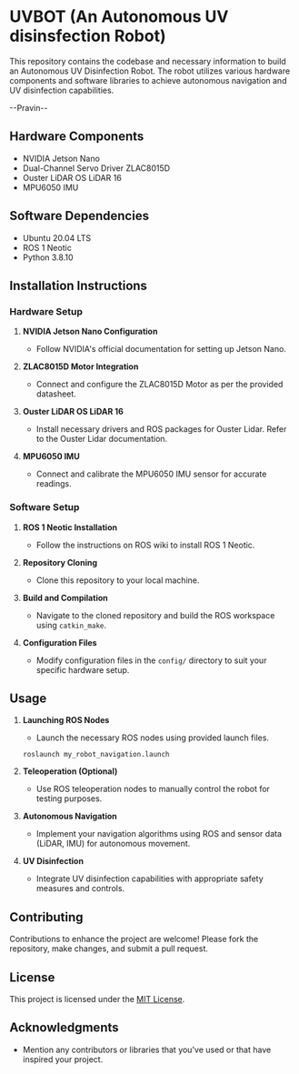 # UVBOT (An Autonomous UV disinsfection Robot)

This repository contains the codebase and necessary information to build an Autonomous UV Disinfection Robot. The robot utilizes various hardware components and software libraries to achieve autonomous navigation and UV disinfection capabilities.

--Pravin--

## Hardware Components

- NVIDIA Jetson Nano
- Dual-Channel Servo Driver ZLAC8015D
- Ouster LiDAR OS LiDAR 16
- MPU6050 IMU

## Software Dependencies

- Ubuntu 20.04 LTS
- ROS 1 Neotic
- Python 3.8.10

## Installation Instructions

### Hardware Setup

1. **NVIDIA Jetson Nano Configuration**
    - Follow NVIDIA's official documentation for setting up Jetson Nano.

2. **ZLAC8015D Motor Integration**
    - Connect and configure the ZLAC8015D Motor as per the provided datasheet.

3. **Ouster LiDAR OS LiDAR 16**
    - Install necessary drivers and ROS packages for Ouster Lidar. Refer to the Ouster Lidar documentation.

4. **MPU6050 IMU**
    - Connect and calibrate the MPU6050 IMU sensor for accurate readings.

### Software Setup

1. **ROS 1 Neotic Installation**
    - Follow the instructions on ROS wiki to install ROS 1 Neotic.

2. **Repository Cloning**
    - Clone this repository to your local machine.

3. **Build and Compilation**
    - Navigate to the cloned repository and build the ROS workspace using `catkin_make`.

4. **Configuration Files**
    - Modify configuration files in the `config/` directory to suit your specific hardware setup.

## Usage

1. **Launching ROS Nodes**
    - Launch the necessary ROS nodes using provided launch files.
    ```
    roslaunch my_robot_navigation.launch
    ```

2. **Teleoperation (Optional)**
    - Use ROS teleoperation nodes to manually control the robot for testing purposes.

3. **Autonomous Navigation**
    - Implement your navigation algorithms using ROS and sensor data (LiDAR, IMU) for autonomous movement.

4. **UV Disinfection**
    - Integrate UV disinfection capabilities with appropriate safety measures and controls.

## Contributing

Contributions to enhance the project are welcome! Please fork the repository, make changes, and submit a pull request.

## License

This project is licensed under the [MIT License](LICENSE).

## Acknowledgments

- Mention any contributors or libraries that you've used or that have inspired your project.